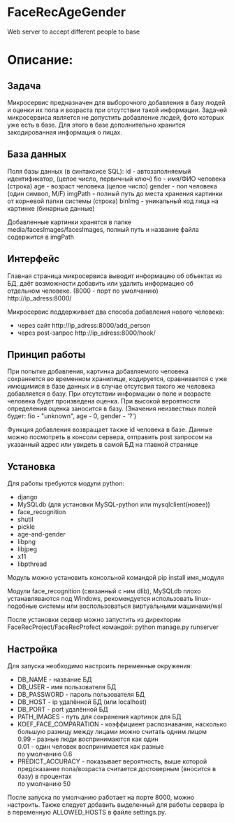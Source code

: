 # FaceRecAgeGender
 Web server to accept different people to base  

# Описание:
## Задача
Микросервис предназначен для выборочного добавления в базу людей и оценки их пола и возраста при отсутствии такой информации. Задачей микросервиса является не допустить добавление людей, фото которых уже есть в базе. Для этого в базе дополнительно хранится закодированная информация о лицах. 

## База данных
Поля базы данных (в синтаксисе SQL):
id - автозаполняемый идентификатор, (целое число, первичный ключ)
fio - имя/ФИО человека (строка)
age - возраст человека (целое число)
gender - пол человека (один символ, М/F)
imgPath - полный путь до места хранения картинки от корневой папки системы (строка)
binImg - уникальный код лица на картинке (бинарные данные)

Добавленные картинки хранятся в папке media/facesImages/facesImages, полный путь и название файла содержится в imgPath

## Интерфейс
Главная страница микросервиса выводит информацию об объектах из БД, даёт возможности добавить или удалить информацию об отдельном человеке. (8000 - порт по умолчанию)  
http://ip_adress:8000/

Микросервис поддерживает два способа добавления нового человека:
- через сайт http://ip_adress:8000/add_person
- через post-запрос http://ip_adress:8000/hook/

## Принцип работы
При попытке добавления, картинка добавляемого человека сохраняется во временном хранилище, кодируется, сравнивается с уже имющимися в базе данных и в случае отсутсвия такого же человека добавляется в базу.
При отсутствии информации о поле и возрасте человека будет произведена оценка. При высокой вероятности определения оценка заносится в базу.
(Значения неизвестных полей будет: fio - "unknown", age - 0, gender - '?')

Функция добавления возвращает также id человека в базе. Данные можно посмотреть в консоли сервера, отправить post запросом на указанный адрес или увидеть в самой БД на главной странице

## Установка  
Для работы требуются модули python:  
- django
- MySQLdb (для установки MySQL-python или mysqlclient(новее))
- face_recognition
- shutil
- pickle
- age-and-gender
- libpng
- libjpeg
- x11
- libpthread

Модуль можно установить консольной командой pip install имя_модуля

Модули face_recognition (связанный с ним dlib), MySQLdb плохо устанавляваются под Windows, рекомендуется использовать linux-подобные системы или воспользоваться виртуальными машинами/wsl

После установки сервер можно запустить из директории FaceRecProject/FaceRecProfect командой:
python manage.py runserver

## Настройка
Для запуска необходимо настроить переменные окружения:
- DB_NAME - название БД
- DB_USER - имя пользователя БД
- DB_PASSWORD - пароль пользователя БД
- DB_HOST - ip удалённой БД (или localhost)
- DB_PORT - port удалённой БД
- PATH_IMAGES - путь для сохранения картинок для БД
- KOEF_FACE_COMPARATION - коэффициент распознавания, насколько большую разницу между лицами можно считать одним лицом  
0.99 - разные люди воспринимаются как один  
0.01 - один человек воспринимается как разные  
по умолчанию 0.6  
 - PREDICT_ACCURACY - показывает вероятность, выше которой предсказание пола/возраста считается достоверным (вносится в базу) в процентах  
по умолчанию 50  

После запуска по умолчанию работает на порте 8000, можно настроить. Также следует добавить выделенный для работы сервера ip в переменную ALLOWED_HOSTS в файле settings.py. 
